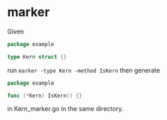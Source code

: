# marker

Given

```go
package example

type Kern struct {}
```

run `marker -type Kern -method IsKern` then generate

```go
package example

func (*Kern) IsKern() {}
```

in Kern_marker.go in the same directory.
